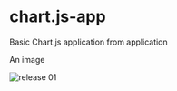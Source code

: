 # chart.js-app
Basic Chart.js application from application


An image

![release 01](https://user-images.githubusercontent.com/65118839/123165269-deff8480-d428-11eb-8ae9-64d5241e558e.PNG)


